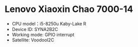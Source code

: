 # Lenovo Xiaoxin Chao 7000-14

- CPU model：i5-8250u Kaby-Lake R
- Device ID: SYNA2B2C
- Working mode: GPIO interrupt
- Satellite: VoodooI2C